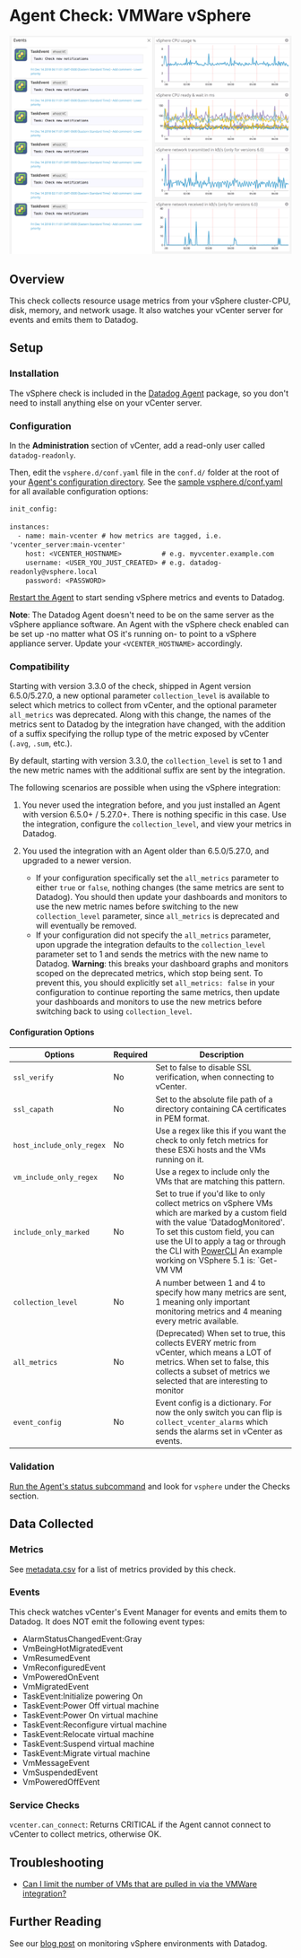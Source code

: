 # Agent Check: VMWare vSphere

![Vsphere Graph][1]

## Overview

This check collects resource usage metrics from your vSphere cluster-CPU, disk, memory, and network usage. It also watches your vCenter server for events and emits them to Datadog.

## Setup
### Installation

The vSphere check is included in the [Datadog Agent][2] package, so you don't need to install anything else on your vCenter server.

### Configuration

In the **Administration** section of vCenter, add a read-only user called `datadog-readonly`.

Then, edit the `vsphere.d/conf.yaml` file in the `conf.d/` folder at the root of your [Agent's configuration directory][3]. See the [sample vsphere.d/conf.yaml][4] for all available configuration options:

```
init_config:

instances:
  - name: main-vcenter # how metrics are tagged, i.e. 'vcenter_server:main-vcenter'
    host: <VCENTER_HOSTNAME>          # e.g. myvcenter.example.com
    username: <USER_YOU_JUST_CREATED> # e.g. datadog-readonly@vsphere.local
    password: <PASSWORD>
```

[Restart the Agent][5] to start sending vSphere metrics and events to Datadog.

**Note**: The Datadog Agent doesn't need to be on the same server as the vSphere appliance software. An Agent with the vSphere check enabled can be set up -no matter what OS it's running on- to point to a vSphere appliance server. Update your `<VCENTER_HOSTNAME>` accordingly.

### Compatibility

Starting with version 3.3.0 of the check, shipped in Agent version 6.5.0/5.27.0, a new optional parameter `collection_level` is available to select which metrics to collect from vCenter, and the optional parameter `all_metrics` was deprecated. Along with this change, the names of the metrics sent to Datadog by the integration have changed, with the addition of a suffix specifying the rollup type of the metric exposed by vCenter (`.avg`, `.sum`, etc.).

By default, starting with version 3.3.0, the `collection_level` is set to 1 and the new metric names with the additional suffix are sent by the integration.

The following scenarios are possible when using the vSphere integration:
1. You never used the integration before, and you just installed an Agent with version 6.5.0+ / 5.27.0+. There is nothing specific in this case. Use the integration, configure the `collection_level`, and view your metrics in Datadog.

2. You used the integration with an Agent older than 6.5.0/5.27.0, and upgraded to a newer version.
    - If your configuration specifically set the `all_metrics` parameter to either `true` or `false`, nothing changes (the same metrics are sent to Datadog). You should then update your dashboards and monitors to use the new metric names before switching to the new `collection_level` parameter, since `all_metrics` is deprecated and will eventually be removed.
    - If your configuration did not specify the `all_metrics` parameter, upon upgrade the integration defaults to the `collection_level` parameter set to 1 and sends the metrics with the new name to Datadog.
    **Warning**: this breaks your dashboard graphs and monitors scoped on the deprecated metrics, which stop being sent. To prevent this, you should explicitly set `all_metrics: false` in your configuration to continue reporting the same metrics, then update your dashboards and monitors to use the new metrics before switching back to using `collection_level`.

#### Configuration Options

| Options                   | Required | Description                                                                                                                                                                                                                                                                               |
|---------------------------|----------|-------------------------------------------------------------------------------------------------------------------------------------------------------------------------------------------------------------------------------------------------------------------------------------------|
| `ssl_verify`              | No       | Set to false to disable SSL verification, when connecting to vCenter.                                                                                                                                                                                                                     |
| `ssl_capath`              | No       | Set to the absolute file path of a directory containing CA certificates in PEM format.                                                                                                                                                                                                    |
| `host_include_only_regex` | No       | Use a regex like this if you want the check to only fetch metrics for these ESXi hosts and the VMs running on it.                                                                                                                                                                         |
| `vm_include_only_regex`   | No       | Use a regex to include only the VMs that are matching this pattern.                                                                                                                                                                                                                       |
| `include_only_marked`     | No       | Set to true if you'd like to only collect metrics on vSphere VMs which are marked by a custom field with the value 'DatadogMonitored'. To set this custom field, you can use the UI to apply a tag or through the CLI with [PowerCLI][10] An example working on VSphere 5.1 is: `Get-VM VM | Set-CustomField -Name "DatadogMonitored" -Value "DatadogMonitored"`.|
| `collection_level`        | No       | A number between 1 and 4 to specify how many metrics are sent, 1 meaning only important monitoring metrics and 4 meaning every metric available.                                                                                                                                          |
| `all_metrics`             | No       | (Deprecated) When set to true, this collects EVERY metric from vCenter, which means a LOT of metrics. When set to false, this collects a subset of metrics we selected that are interesting to monitor                                                                                    |
| `event_config`            | No       | Event config is a dictionary. For now the only switch you can flip is `collect_vcenter_alarms` which sends the alarms set in vCenter as events.                                                                                                                                           |

### Validation

[Run the Agent's status subcommand][6] and look for `vsphere` under the Checks section.

## Data Collected
### Metrics

See [metadata.csv][7] for a list of metrics provided by this check.

### Events

This check watches vCenter's Event Manager for events and emits them to Datadog. It does NOT emit the following event types:

* AlarmStatusChangedEvent:Gray
* VmBeingHotMigratedEvent
* VmResumedEvent
* VmReconfiguredEvent
* VmPoweredOnEvent
* VmMigratedEvent
* TaskEvent:Initialize powering On
* TaskEvent:Power Off virtual machine
* TaskEvent:Power On virtual machine
* TaskEvent:Reconfigure virtual machine
* TaskEvent:Relocate virtual machine
* TaskEvent:Suspend virtual machine
* TaskEvent:Migrate virtual machine
* VmMessageEvent
* VmSuspendedEvent
* VmPoweredOffEvent

### Service Checks

`vcenter.can_connect`:
Returns CRITICAL if the Agent cannot connect to vCenter to collect metrics, otherwise OK.

## Troubleshooting

* [Can I limit the number of VMs that are pulled in via the VMWare integration?][8]

## Further Reading
See our [blog post][9] on monitoring vSphere environments with Datadog.


[1]: https://raw.githubusercontent.com/DataDog/integrations-core/master/vsphere/images/vsphere_graph.png
[2]: https://app.datadoghq.com/account/settings#agent
[3]: https://docs.datadoghq.com/agent/guide/agent-configuration-files/?tab=agentv6#agent-configuration-directory
[4]: https://github.com/DataDog/integrations-core/blob/master/vsphere/datadog_checks/vsphere/data/conf.yaml.example
[5]: https://docs.datadoghq.com/agent/guide/agent-commands/?tab=agentv6#start-stop-and-restart-the-agent
[6]: https://docs.datadoghq.com/agent/guide/agent-commands/?tab=agentv6#agent-status-and-information
[7]: https://github.com/DataDog/integrations-core/blob/master/vsphere/metadata.csv
[8]: https://docs.datadoghq.com/integrations/faq/can-i-limit-the-number-of-vms-that-are-pulled-in-via-the-vmware-integration
[9]: https://www.datadoghq.com/blog/unified-vsphere-app-monitoring-datadog/#auto-discovery-across-vm-and-app-layers
[10]: https://pubs.vmware.com/vsphere-51/index.jsp?topic=%2Fcom.vmware.powercli.cmdletref.doc%2FSet-CustomField.html
